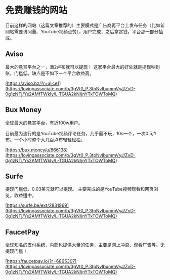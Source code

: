 # 免费赚钱的网站

目前这样的网站（这篇文章推荐的）主要模式是广告商再平台上发布任务（比如新网站需要访问量、YouTube视频点赞），用户完成，之后拿赏钱，平台那一部分抽成。

## Aviso
最大的悬赏平台之一，满2卢布就可以提现！
这家平台最大的好处就是提现秒到账，门槛低。缺点是不如下一个平台收益高。

[https://aviso.bz/?r=alice1](https://lovingassociate.com/b/3gVt0_P.3tpNvlbummVyJ/ZvD-0g1zNTj/Ys2AMfTWkIy/L-TGUA2kN/jnYTxTOWToMQ)

## Bux Money
全球最大的悬赏平台，有近100w用户。

目前最为流行的是YouTube视频评论任务，几乎最不玩，10s一个，一次0.5卢布。一个小时整个大几百卢布轻轻松松。

[https://bux.money/u/866138](https://lovingassociate.com/b/3gVt0_P.3tpNvlbummVyJ/ZvD-0g1zNTj/Ys2AMfTWkIy/L-TGUA2kN/jnYTxTOWToMQ)

## Surfe
提现门槛低，0.03美元就可以提现。
主要完成的是YouTube视频观看和网页浏览，收益适中。

[https://surfe.be/ext/2831969](https://lovingassociate.com/b/3gVt0_P.3tpNvlbummVyJ/ZvD-0g1zNTj/Ys2AMfTWkIy/L-TGUA2kN/jnYTxTOWToMQ)

## FaucetPay
全球知名的支付系统，内部也提供大量的任务，主要是网上冲浪、观看广告等。无提现门槛！

[https://faucetpay.io/?r=6865307](https://lovingassociate.com/b/3gVt0_P.3tpNvlbummVyJ/ZvD-0g1zNTj/Ys2AMfTWkIy/L-TGUA2kN/jnYTxTOWToMQ)
